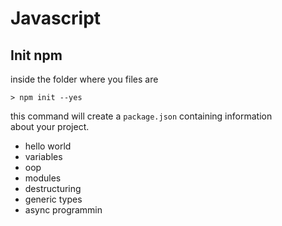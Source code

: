 # Javascript

## Init npm

inside the folder where you files are
```
> npm init --yes
```

this command will create a `package.json` containing information  
about your project.
























- hello world
- variables
- oop
- modules
- destructuring
- generic types
- async programmin


